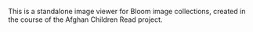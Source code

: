 This is a standalone image viewer for Bloom image collections, created in the course of the Afghan Children Read project. 
